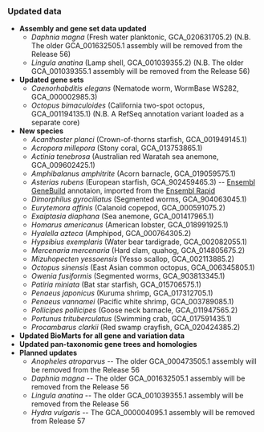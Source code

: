 ### Updated data
- **Assembly and gene set data updated**
  - _Daphnia magna_ (Fresh water planktonic, GCA\_020631705.2)  (N.B. The older GCA\_001632505.1 assembly will be removed from the Release 56)
  - _Lingula anatina_ (Lamp shell, GCA\_001039355.2) (N.B. The older GCA\_001039355.1 assembly will be removed from the Release 56)
- **Updated gene sets**
  - _Caenorhabditis elegans_ (Nematode worm,  WormBase WS282, GCA\_000002985.3)
  - _Octopus bimaculoides_ (California two-spot octopus, GCA\_001194135.1)  (N.B. A RefSeq annotation variant loaded as a separate core)
- **New species**
  - _Acanthaster planci_ (Crown-of-thorns starfish, GCA\_001949145.1)
  - _Acropora millepora_ (Stony coral, GCA\_013753865.1)
  - _Actinia tenebrosa_ (Australian red Waratah sea anemone, GCA\_009602425.1)
  - _Amphibalanus amphitrite_ (Acorn barnacle, GCA\_019059575.1)
  - _Asterias rubens_ (European starfish, GCA\_902459465.3) -- [Ensembl GeneBuild](https://rapid.ensembl.org/info/genome/genebuild/full_genebuild.html) annotaion, imported from the [Ensembl Rapid](https://rapid.ensembl.org/Asterias_rubens_GCA_902459465.3/)
  - _Dimorphilus gyrociliatus_ (Segmented worms, GCA\_904063045.1)
  - _Eurytemora affinis_ (Calanoid copepod, GCA\_000591075.2)
  - _Exaiptasia diaphana_ (Sea anemone, GCA\_001417965.1)
  - _Homarus americanus_ (American lobster, GCA\_018991925.1)
  - _Hyalella azteca_ (Amphipod, GCA\_000764305.2)
  - _Hypsibius exemplaris_  (Water bear tardigrade, GCA\_002082055.1)
  - _Mercenaria mercenaria_ (Hard clam, quahog, GCA\_014805675.2)
  - _Mizuhopecten yessoensis_ (Yesso scallop, GCA\_002113885.2)
  - _Octopus sinensis_ (East Asian common octopus, GCA\_006345805.1)
  - _Owenia fusiformis_ (Segmented worms, GCA\_903813345.1)
  - _Patiria miniata_ (Bat star starfish, GCA\_015706575.1)
  - _Penaeus japonicus_ (Kuruma shrimp, GCA\_017312705.1)
  - _Penaeus vannamei_ (Pacific white shrimp, GCA\_003789085.1)
  - _Pollicipes pollicipes_ (Goose neck barnacle, GCA\_011947565.2)
  - _Portunus trituberculatus_ (Swimming crab, GCA\_017591435.1)
  - _Procambarus clarkii_ (Red swamp crayfish, GCA\_020424385.2)
- **Updated BioMarts for all gene and variation data**
- **Updated pan-taxonomic gene trees and homologies**
- **Planned updates**
  - _Anopheles atroparvus_  -- The older GCA\_000473505.1 assembly will be removed from the Release 56
  - _Daphnia magna_  -- The older GCA\_001632505.1 assembly will be removed from the Release 56
  - _Lingula anatina_  -- The older GCA\_001039355.1 assembly will be removed from the Release 56
  - _Hydra vulgaris_ -- The GCA\_000004095.1 assembly will be removed from Release 57
